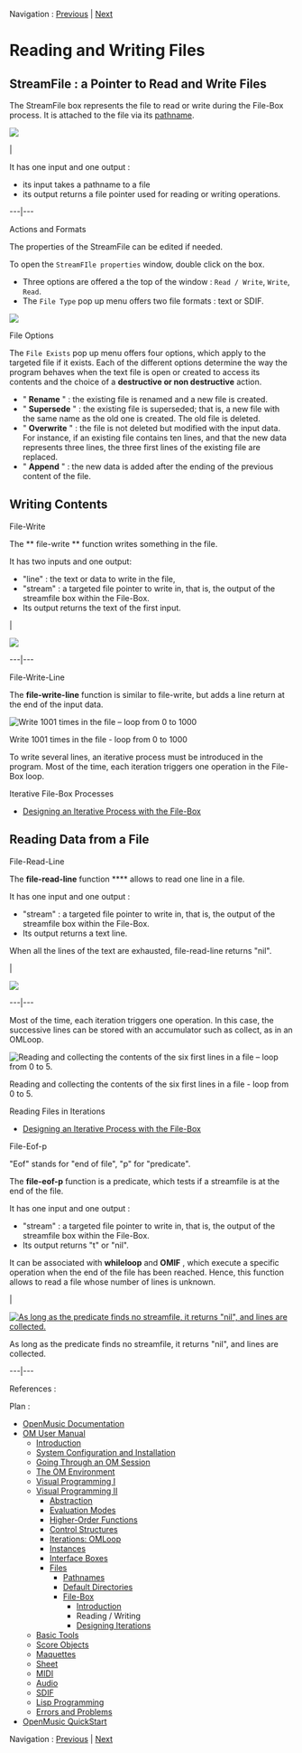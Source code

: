 Navigation : [Previous](FileBoxIntro "page
précédente\(Introduction\)") | [Next](FileBoxIterations "page
suivante\(Designing Iterations\)")


# Reading and Writing Files

## StreamFile : a Pointer to Read and Write Files

The StreamFile box represents the file to read or write during the File-Box
process. It is attached to the file via its [pathname](Pathnames).

![](../res/streamfile-init.png)

|

It has one input and one output :

  * its input takes a pathname to a file
  * its output returns a file pointer used for reading or writing operations.

  
  
---|---  
  
Actions and Formats

The properties of the StreamFile can be edited if needed.

To open the `StreamFIle properties` window, double click on the box.

  * Three options are offered a the top of the window : `Read / Write`, `Write`, `Read`. 
  * The `File Type` pop up menu offers two file formats : text or SDIF. 

![](../res/streamfile.png)

File Options

The `File Exists` pop up menu offers four options, which apply to the targeted
file if it exists. Each of the different options determine the way the program
behaves when the text file is open or created to access its contents and the
choice of a  **destructive or non destructive** action.

  * " **Rename** " : the existing file is renamed and a new file is created.
  * " **Supersede** " : the existing file is superseded; that is, a new file with the same name as the old one is created. The old file is deleted.
  * " **Overwrite** " : the file is not deleted but modified with the input data. For instance, if an existing file contains ten lines, and that the new data represents three lines, the three first lines of the existing file are replaced. 
  * " **Append** " : the new data is added after the ending of the previous content of the file.

## Writing Contents

File-Write

The ** file-write ** function writes something in the file.

It has two inputs and one output:

  * "line" : the text or data to write in the file, 
  * "stream" : a targeted file pointer to write in, that is, the output of the streamfile box within the File-Box.
  * Its output returns the text of the first input.

|

![](../res/filewrite.png)  
  
---|---  
  
File-Write-Line

The  **file-write-line** function is similar to  file-write, but adds a line
return at the end of the input data.

![Write 1001 times in the file – loop from 0 to 1000](../res/writelines.png)

Write 1001 times in the file - loop from 0 to 1000

To write several lines, an iterative process must be introduced in the
program. Most of the time, each iteration triggers one operation in the File-
Box loop.

Iterative File-Box Processes

  * [Designing an Iterative Process with the File-Box](FileBoxIterations)

## Reading Data from a File

File-Read-Line

The **file-read-line** function **** allows to read one line in a file.

It has one input and one output :

  * "stream" : a targeted file pointer to write in, that is, the output of the streamfile box within the File-Box.
  * Its output returns a text line.

When all the lines of the text are exhausted, file-read-line returns "nil".

|

![](../res/fileread.png)  
  
---|---  
  
Most of the time, each iteration triggers one operation. In this case, the
successive lines can be stored with an accumulator such as collect, as in an
OMLoop.

![Reading and collecting the contents of the six first lines in a file – loop
from 0 to 5.](../res/6lines.png)

Reading and collecting the contents of the six first lines in a file - loop
from 0 to 5.

Reading Files in Iterations

  * [Designing an Iterative Process with the File-Box](FileBoxIterations)

File-Eof-p

"Eof" stands for "end of file", "p" for "predicate".

The  **file-eof-p** function is a predicate, which tests if a streamfile is at
the end of the file.

It has one input and one output :

  * "stream" : a targeted file pointer to write in, that is, the output of the streamfile box within the File-Box.
  * Its output returns "t" or "nil".

It can be associated with  **whileloop** and **OMIF** , which execute a
specific operation when the end of the file has been reached. Hence, this
function allows to read a file whose number of lines is unknown.

|

[![As long as the predicate finds no streamfile, it returns "nil", and lines
are collected.](../res/read-eof_1.png)](../res/read-eof.png "Cliquez pour
agrandir")

As long as the predicate finds no streamfile, it returns "nil", and lines are
collected.  
  
---|---  
  
References :

Plan :

  * [OpenMusic Documentation](OM-Documentation)
  * [OM User Manual](OM-User-Manual)
    * [Introduction](00-Sommaire)
    * [System Configuration and Installation](Installation)
    * [Going Through an OM Session](Goingthrough)
    * [The OM Environment](Environment)
    * [Visual Programming I](BasicVisualProgramming)
    * [Visual Programming II](AdvancedVisualProgramming)
      * [Abstraction](Abstraction)
      * [Evaluation Modes](EvalModes)
      * [Higher-Order Functions](HighOrder)
      * [Control Structures](Control)
      * [Iterations: OMLoop](OMLoop)
      * [Instances](Instances)
      * [Interface Boxes](InterfaceBoxes)
      * [Files](Files)
        * [Pathnames](Pathnames)
        * [Default Directories](DefDirectories)
        * [File-Box](File-Box)
          * [Introduction](FileBoxIntro)
          * Reading / Writing
          * [Designing Iterations](FileBoxIterations)
    * [Basic Tools](BasicObjects)
    * [Score Objects](ScoreObjects)
    * [Maquettes](Maquettes)
    * [Sheet](Sheet)
    * [MIDI](MIDI)
    * [Audio](Audio)
    * [SDIF](SDIF)
    * [Lisp Programming](Lisp)
    * [Errors and Problems](errors)
  * [OpenMusic QuickStart](QuickStart-Chapters)

Navigation : [Previous](FileBoxIntro "page
précédente\(Introduction\)") | [Next](FileBoxIterations "page
suivante\(Designing Iterations\)")

